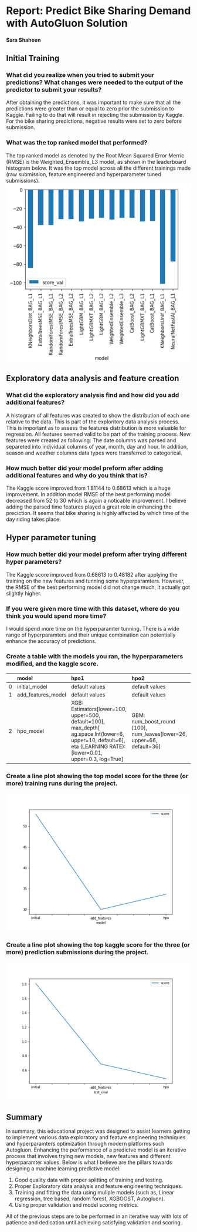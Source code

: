 # Report: Predict Bike Sharing Demand with AutoGluon Solution
#### Sara Shaheen 

## Initial Training
### What did you realize when you tried to submit your predictions? What changes were needed to the output of the predictor to submit your results?
After obtaining the predictions, it was important to make sure that all the predictions were greater than or equal to zero prior the submission to Kaggle. Failing to do that will result in rejecting the submission by Kaggle. For the bike sharing predictions, negative results were set to zero before submission. 

### What was the top ranked model that performed?
The top ranked model as denoted by the Root Mean Squared Error Merric (RMSE) is the Weighted_Ensemble_L3 model, as shown in the leaderboard histogram below. It was the top model across all the different trainings made (raw submission, feature engineered and hyperparameter tuned submissions). 
![leaderboard.png](img/leaderboard.png)

## Exploratory data analysis and feature creation
### What did the exploratory analysis find and how did you add additional features?
A histogram of all features was created to show the distribution of each one relative to the data. This is part of the exploritory data analysis process. This is important as to assess the features distribution is more valuable for regression. All features seemed valid to be part of the training process. 
New features were created as following: 
The date columns was parsed and separeted into individual columns of year, month, day and hour. In addition, season and weather columns data types were transferred to categorical. 

### How much better did your model preform after adding additional features and why do you think that is?
The Kaggle score improved from 1.81144 to 0.68613 which is a huge improvement. In addition model RMSE of the best performing model decreased from 52 to 30 which is again a noticable improvement. I believe adding the parsed time features played a great role in enhancing the preciction. It seems that bike sharing is highly affected by which time of the day riding takes place.

## Hyper parameter tuning
### How much better did your model preform after trying different hyper parameters?
The Kaggle score improved from 0.68613 to  0.48182 after applying the training on the new features and tunning some hyperparamters. However, the RMSE of the best performing model did not change much, it actually got slightly higher.

### If you were given more time with this dataset, where do you think you would spend more time?
I would spend more time on the hyperparamter tunning. There is a wide range of hyperparamters and their unique combination can potentially enhance the accuracy of predictions. 

### Create a table with the models you ran, the hyperparameters modified, and the kaggle score.
|    | model              | hpo1                                                                                                                                                              | hpo2                                                                   | hpo3                                                                                                |   score |
|---:|:-------------------|:------------------------------------------------------------------------------------------------------------------------------------------------------------------|:-----------------------------------------------------------------------|:----------------------------------------------------------------------------------------------------|--------:|
|  0 | initial_model      | default values                                                                                                                                                    | default values                                                         | default values                                                                                      | 1.81144 |
|  1 | add_features_model | default values                                                                                                                                                    | default values                                                         | default values                                                                                      | 0.68613 |
|  2 | hpo_model          | XGB: Estimators[lower=100, upper=500, default=100], max_depth[ ag.space.Int(lower=6, upper=10, default=6], eta (LEARNING RATE): [lower=0.01, upper=0.3, log=True] | GBM: num_boost_round [100], num_leaves[lower=26, upper=66, default=36] | CAT: Iterations[100], learning_rate[lower=0.01, upper=0.3, log=True] , depth [lower=0.01 upper=0.3] | 0.48182 |

### Create a line plot showing the top model score for the three (or more) training runs during the project.

![model_train_score.png](img/model_train_score.png)

### Create a line plot showing the top kaggle score for the three (or more) prediction submissions during the project.

![model_test_score.png](img/model_test_score.png)

## Summary
In summary, this educational project was designed to assist learners getting to implement various data exploratory and feature engineering techniques and hyperparamters optimization through modern platforms such Autogluon. Enhancing the performance of a predictve model is an iterative process that involves trying new models, new features and different hyperparamter values. Below is what I believe are the pillars towards designing a machine learning predictive model:
1. Good quality data with proper splitting of training and testing.
2. Proper Exploratory data analysis and feature engineering techniques.
3. Training and fitting the data using muliple models (such as, Linear regression, tree based, random forest, XGBOOST, Autogluon).
4. Using proper validation and model scoring metrics.

All of the previous steps are to be performed in an iterative way with lots of patience and dedication until achieving satisfying validation and scoring. 

